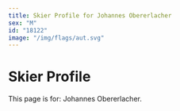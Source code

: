 ```yaml
---
title: Skier Profile for Johannes Obererlacher
sex: "M"
id: "18122"
image: "/img/flags/aut.svg" 
---
```


# Skier Profile

This page is for: Johannes Obererlacher.
    